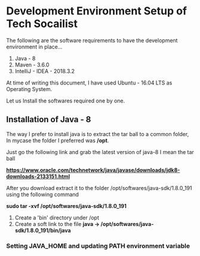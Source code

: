# Development Environment Setup of Tech Socailist

The following are the software requirements to have the development environment in place...

1. Java - 8
2. Maven - 3.6.0
3. IntelliJ - IDEA - 2018.3.2

At time of writing this document, I have used Ubuntu - 16.04 LTS as Operating System.

Let us Install the softwares required one by one.

## Installation of Java - 8

The way I prefer to install java is to extract the tar ball to a common folder, In mycase the folder I preferred was **/opt**.

Just go the following link and grab the latest version of java-8 I mean the tar ball 

**https://www.oracle.com/technetwork/java/javase/downloads/jdk8-downloads-2133151.html**

After you download extract it to the folder /opt/softwares/java-sdk/1.8.0_191 using the following command

**sudo tar -xvf <tar-file> /opt/softwares/java-sdk/1.8.0_191**

1. Create a 'bin' directory under /opt
2. Create a soft link to the file **java -> /opt/softwares/java-sdk/1.8.0_191/bin/java**

### Setting JAVA_HOME and updating PATH environment variable

